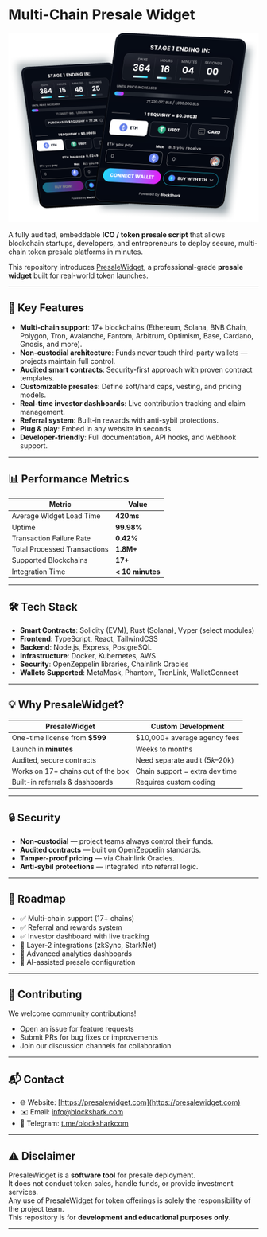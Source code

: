 # Multi-Chain Presale Widget

![PresaleWidget Cover](./cover.png)

A fully audited, embeddable **ICO / token presale script** that allows blockchain startups, developers, and entrepreneurs to deploy secure, multi-chain token presale platforms in minutes.  

This repository introduces [PresaleWidget](https://presalewidget.com), a professional-grade **presale widget** built for real-world token launches.

---

## 🌟 Key Features

- **Multi-chain support**: 17+ blockchains (Ethereum, Solana, BNB Chain, Polygon, Tron, Avalanche, Fantom, Arbitrum, Optimism, Base, Cardano, Gnosis, and more).  
- **Non-custodial architecture**: Funds never touch third-party wallets — projects maintain full control.  
- **Audited smart contracts**: Security-first approach with proven contract templates.  
- **Customizable presales**: Define soft/hard caps, vesting, and pricing models.  
- **Real-time investor dashboards**: Live contribution tracking and claim management.  
- **Referral system**: Built-in rewards with anti-sybil protections.  
- **Plug & play**: Embed in any website in seconds.  
- **Developer-friendly**: Full documentation, API hooks, and webhook support.  

---

## 📊 Performance Metrics

| Metric                      | Value                  |
|-----------------------------|------------------------|
| Average Widget Load Time    | **420ms**              |
| Uptime                      | **99.98%**             |
| Transaction Failure Rate    | **0.42%**              |
| Total Processed Transactions| **1.8M+**              |
| Supported Blockchains       | **17+**                |
| Integration Time            | **< 10 minutes**       |

---

## 🛠️ Tech Stack

- **Smart Contracts**: Solidity (EVM), Rust (Solana), Vyper (select modules)  
- **Frontend**: TypeScript, React, TailwindCSS  
- **Backend**: Node.js, Express, PostgreSQL  
- **Infrastructure**: Docker, Kubernetes, AWS  
- **Security**: OpenZeppelin libraries, Chainlink Oracles  
- **Wallets Supported**: MetaMask, Phantom, TronLink, WalletConnect  

---

## 💡 Why PresaleWidget?

| PresaleWidget                        | Custom Development              |
|--------------------------------------|---------------------------------|
| One-time license from **$599**       | $10,000+ average agency fees    |
| Launch in **minutes**                | Weeks to months                 |
| Audited, secure contracts            | Need separate audit ($5k–$20k)  |
| Works on 17+ chains out of the box   | Chain support = extra dev time  |
| Built-in referrals & dashboards      | Requires custom coding          |

---

## 🔒 Security

- **Non-custodial** — project teams always control their funds.  
- **Audited contracts** — built on OpenZeppelin standards.  
- **Tamper-proof pricing** — via Chainlink Oracles.  
- **Anti-sybil protections** — integrated into referral logic.  

---

## 📌 Roadmap

- ✅ Multi-chain support (17+ chains)  
- ✅ Referral and rewards system  
- ✅ Investor dashboard with live tracking  
- 🚧 Layer-2 integrations (zkSync, StarkNet)  
- 🚧 Advanced analytics dashboards  
- 🚧 AI-assisted presale configuration  

---

## 🤝 Contributing

We welcome community contributions!  
- Open an issue for feature requests  
- Submit PRs for bug fixes or improvements  
- Join our discussion channels for collaboration  

---

## 📬 Contact

- 🌐 Website: [https://presalewidget.com](https://presalewidget.com)  
- ✉️ Email: [info@blockshark.com](mailto:info@blockshark.com)  
- 💬 Telegram: [t.me/blocksharkcom](https://t.me/blocksharkcom)  

---

## ⚠️ Disclaimer

PresaleWidget is a **software tool** for presale deployment.  
It does not conduct token sales, handle funds, or provide investment services.  
Any use of PresaleWidget for token offerings is solely the responsibility of the project team.  
This repository is for **development and educational purposes only**.  

---
